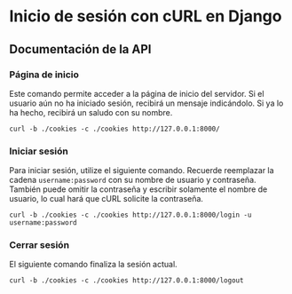 # Inicio de sesión con cURL en Django

## Documentación de la API

### Página de inicio

Este comando permite acceder a la página de inicio del servidor. Si el usuario
aún no ha iniciado sesión, recibirá un mensaje indicándolo. Si ya lo ha hecho,
recibirá un saludo con su nombre.

```
curl -b ./cookies -c ./cookies http://127.0.0.1:8000/
```


### Iniciar sesión

Para iniciar sesión, utilize el siguiente comando. Recuerde reemplazar la
cadena ```username:password``` con su nombre de usuario y contraseña. También
puede omitir la contraseña y escribir solamente el nombre de usuario, lo cual
hará que cURL solicite la contraseña.

```
curl -b ./cookies -c ./cookies http://127.0.0.1:8000/login -u username:password
```

### Cerrar sesión

El siguiente comando finaliza la sesión actual.

```
curl -b ./cookies -c ./cookies http://127.0.0.1:8000/logout
```
